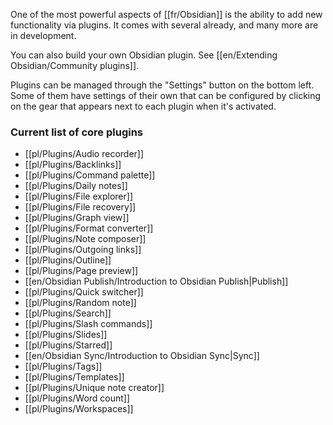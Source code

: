 One of the most powerful aspects of [[fr/Obsidian]] is the ability to add new functionality via plugins. It comes with several already, and many more are in development.

You can also build your own Obsidian plugin. See [[en/Extending Obsidian/Community plugins]].

Plugins can be managed through the "Settings" button on the bottom left. Some of them have settings of their own that can be configured by clicking on the gear that appears next to each plugin when it's activated.

### Current list of core plugins

- [[pl/Plugins/Audio recorder]]
- [[pl/Plugins/Backlinks]]
- [[pl/Plugins/Command palette]]
- [[pl/Plugins/Daily notes]]
- [[pl/Plugins/File explorer]]
- [[pl/Plugins/File recovery]]
- [[pl/Plugins/Graph view]]
- [[pl/Plugins/Format converter]]
- [[pl/Plugins/Note composer]]
- [[pl/Plugins/Outgoing links]]
- [[pl/Plugins/Outline]]
- [[pl/Plugins/Page preview]]
- [[en/Obsidian Publish/Introduction to Obsidian Publish|Publish]]
- [[pl/Plugins/Quick switcher]]
- [[pl/Plugins/Random note]]
- [[pl/Plugins/Search]]
- [[pl/Plugins/Slash commands]]
- [[pl/Plugins/Slides]]
- [[pl/Plugins/Starred]]
- [[en/Obsidian Sync/Introduction to Obsidian Sync|Sync]]
- [[pl/Plugins/Tags]]
- [[pl/Plugins/Templates]]
- [[pl/Plugins/Unique note creator]]
- [[pl/Plugins/Word count]]
- [[pl/Plugins/Workspaces]]
